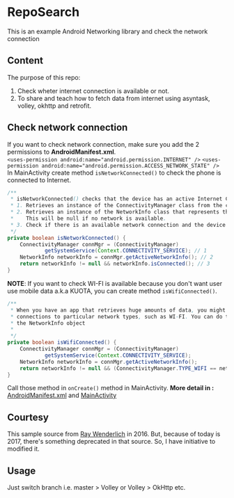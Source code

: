 # RepoSearch
This is an example Android Networking library and check the network connection

## Content
The purpose of this repo:
  1. Check wheter internet connection is available or not.
  2. To share and teach how to fetch data from internet using
asyntask, volley, okhttp and retrofit.

## Check network connection
If you want to check network connection, make sure you add the 2 permissions to **AndroidManifest.xml**.<br>
`<uses-permission android:name="android.permission.INTERNET" />`
`<uses-permission android:name="android.permission.ACCESS_NETWORK_STATE" />`<br>
In MainActivity create method `isNetworkConnected()` to check the phone is connected to Internet.
```java
/**
 * isNetworkConnected() checks that the device has an active Internet Connection as follows:
 * 1. Retrieves an instance of the ConnectivityManager class from the current application text
 * 2. Retrieves an instance of the NetworkInfo class that represents the current network connection.
 *    This will be null if no network is available.
 * 3. Check if there is an available network connection and the device is connected.
 */
private boolean isNetworkConnected() {
    ConnectivityManager connMgr = (ConnectivityManager)
            getSystemService(Context.CONNECTIVITY_SERVICE); // 1
    NetworkInfo networkInfo = connMgr.getActiveNetworkInfo(); // 2
    return networkInfo != null && networkInfo.isConnected(); // 3
}
```
**NOTE**: If you want to check WI-FI is available because you don't want user use mobile data a.k.a KUOTA,
you can create method `isWifiConnected()`.
```java
/**
 * When you have an app that retrieves huge amounts of data, you might want to restrict network
 * connections to particular network types, such as WI-FI. You can do this using getType() on
 * the NetworkInfo object
 *
 */
private boolean isWifiConnected() {
    ConnectivityManager connMgr = (ConnectivityManager)
            getSystemService(Context.CONNECTIVITY_SERVICE);
    NetworkInfo networkInfo = connMgr.getActiveNetworkInfo();
    return networkInfo != null && (ConnectivityManager.TYPE_WIFI == networkInfo.getType()) && networkInfo.isConnected();
}
```
Call those method in `onCreate()` method in MainActivity.
**More detail in :** [AndroidManifest.xml](https://github.com/satyakresna/RepoSearch/blob/Asyntask/app/src/main/AndroidManifest.xml) and [MainActivity](https://github.com/satyakresna/RepoSearch/blob/Asyntask/app/src/main/java/com/example/satyakresna/reposearch/MainActivity.java)

## Courtesy
This sample source from [Ray Wenderlich](https://raywenderlich.com/126770/android-networking-tutorial-getting-started) in 2016. But, because of today is 2017, there's something deprecated in that source. So, I have initiative to modified it.

## Usage
Just switch branch i.e. master > Volley or Volley > OkHttp etc.
